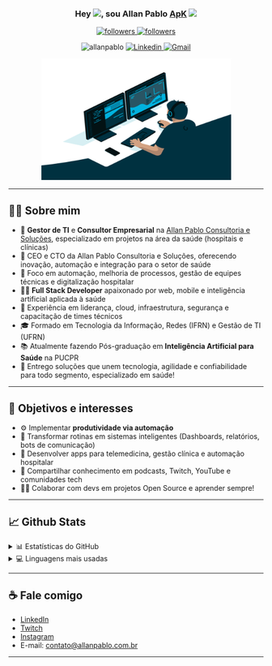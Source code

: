 <h3 align="center">
  Hey <img src="https://media.giphy.com/media/hvRJCLFzcasrR4ia7z/giphy.gif" width="28">, sou Allan Pablo <a href="https://instagram.com/_allanpablo">ApK</a>
  <img src="https://emojis.slackmojis.com/emojis/images/1531849430/4246/blob-sunglasses.gif?1531849430" width="28"/>
</h3>

<p align="center">
  <a href="https:/twitch.tv/allanpablo_">
    <img alt="followers" title="Follow me on Twitch" src="https://img.shields.io/twitch/status/allanpablo_?logo=twitch&color=6441a5&style=for-the-badge"/>
  </a>
  <a href="https://github.com/allanpablo">
    <img alt="followers" title="Follow me on Github" src="https://img.shields.io/github/followers/allanpablo?color=236ad3&style=for-the-badge&logo=github&label=Follow"/>
  </a>
</p>

<p align="center">
  <img src="https://komarev.com/ghpvc/?username=allanpablo" alt="allanpablo" />
  <a href="https://www.linkedin.com/in/allan-pablo/">
    <img alt="Linkedin" src="https://img.shields.io/badge/-AllanPablo-blue?style=flat-square&logo=Linkedin&logoColor=white"/>
  </a>
  <a href="mailto:allanpablo@gmail.com">
    <img alt="Gmail" src="https://img.shields.io/badge/-allanpablo@gmail.com-c14438?style=flat-square&logo=Gmail&logoColor=white"/>
  </a>
</p>

<p align="center">
  <img src="https://github.com/allanpablo/allanpablo/blob/master/code.gif?raw=true" width="375" height="240" />
</p>

---

## 👨‍💼 Sobre mim

- 💼 **Gestor de TI** e **Consultor Empresarial** na [Allan Pablo Consultoria e Soluções](#), especializado em projetos na área da saúde (hospitais e clínicas)
- 🚀 CEO e CTO da Allan Pablo Consultoria e Soluções, oferecendo inovação, automação e integração para o setor de saúde
- 🧠 Foco em automação, melhoria de processos, gestão de equipes técnicas e digitalização hospitalar
- 👨‍💻 **Full Stack Developer** apaixonado por web, mobile e inteligência artificial aplicada à saúde
- 🏢 Experiência em liderança, cloud, infraestrutura, segurança e capacitação de times técnicos
- 🎓 Formado em Tecnologia da Informação, Redes (IFRN) e Gestão de TI (UFRN)   
- 📚 Atualmente fazendo Pós-graduação em **Inteligência Artificial para Saúde** na PUCPR
- 📝 Entrego soluções que unem tecnologia, agilidade e confiabilidade para todo segmento, especializado em saúde!

---

## 🎯 Objetivos e interesses

- ⚙️ Implementar **produtividade via automação** 
- 🤖 Transformar rotinas em sistemas inteligentes (Dashboards, relatórios, bots de comunicação)
- 📱 Desenvolver apps para telemedicina, gestão clínica e automação hospitalar
- 💬 Compartilhar conhecimento em podcasts, Twitch, YouTube e comunidades tech
- 🏃‍♂️ Colaborar com devs em projetos Open Source e aprender sempre!

---

## 📈 Github Stats

<details>
  <summary>📊 Estatísticas do GitHub</summary>
  <br/>
  [![GitHub Streak](https://streak-stats.demolab.com?user=allanpablo&theme=transparent&hide_border=true&locale=pt_BR&date_format=j%20M%5B%20Y%5D&exclude_days=Sun%2CSat)](https://git.io/streak-stats)
</details>

<details>
  <summary>💻 Linguagens mais usadas</summary>
  <br/>
  <a href="https://github.com/DenverCoder1/github-readme-stats">
    <img alt="Allan ApK Pablo -  Top Languages" src="https://github-readme-stats.vercel.app/api/top-langs/?username=allanpablo&langs_count=10&layout=compact#" width="350" />
  </a>
  <br/>
  <b>Obs:</b> Este gráfico mostra os repositórios públicos e não representa a experiência completa.
</details>

---

## ☕ Fale comigo

- [LinkedIn](https://www.linkedin.com/in/allan-pablo/)
- [Twitch](https://twitch.tv/allanpablo_)
- [Instagram](https://instagram.com/_allanpablo)
- E-mail: contato@allanpablo.com.br

---
